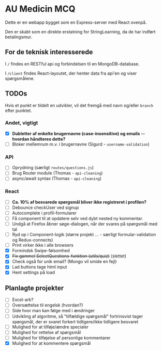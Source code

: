 # AU Medicin MCQ

Dette er en webapp bygget som en Express-server med React ovenpå.

Den er skabt som en direkte erstatning for StringLearning, da de har indført betalingsmur.

## For de teknisk interesserede

I `/` findes en RESTful api og forbindelsen til en MongoDB-database.

I `/client` findes React-layoutet, der henter data fra api'en og viser spørgsmålene.

## TODOs

Hvis et punkt er tildelt en udvikler, vil det fremgå med navn og/eller `branch` efter punktet.

### Andet, vigtigt

- [x] **Dubletter af enkelte brugernavne (case-insensitive) og emails -- hvordan håndteres dette?**
- [ ] Bloker mellemrum m.v. i brugernavne (Sigurd - `username-validation`)

### API

- [ ] Oprydning (særligt `routes/questions.js`)
- [ ] Brug Router module (Thomas - `api-cleaning`)
- [ ] async/await syntax (Thomas - `api-cleaning`)

### React

- [ ] **Ca. 10% af besvarede spørgsmål bliver ikke registreret i profilen?**
- [ ] Debounce checkUser ved signup
- [ ] Autocomplete i profil-formularer
- [ ] Få component til at opdatere selv ved dybt nested ny kommentar. 
- [ ] Undgå at Firefox åbner søge-dialogen, når der svares på spørgsmål med tal
- [ ] Ryd op i Component-logik (større projekt ... - særligt formular-validation og Redux-connects)
- [ ] Print virker ikke i alle browsers
- [x] Formindsk Swipe-følsomhed
- [x] ~~Fix gammel SelectQuestions-funktion (utils/quiz)~~ (slettet)
- [x] Check også for unik email? (Mongo vil smide en fejl)
- [x] Lad buttons tage html input
- [x] Hent settings på load

## Planlagte projekter

- [ ] Excel-ark?
- [ ] Oversættelse til engelsk (hvordan?)
- [ ] Side hvor man kan følge med i ændringer
- [ ] Udvikling af algoritme, så "tilfældige spørgsmål" fortrinsvist tager spørgsmål, der er svaret forkert tidligere/ikke tidligere besvaret
- [ ] Mulighed for at tilføje/ændre specialer
- [ ] Mulighed for rettelse af spørgsmål
- [ ] Mulighed for tilføjelse af personlige kommentarer
- [x] Mulighed for at kommentere spørgsmål
